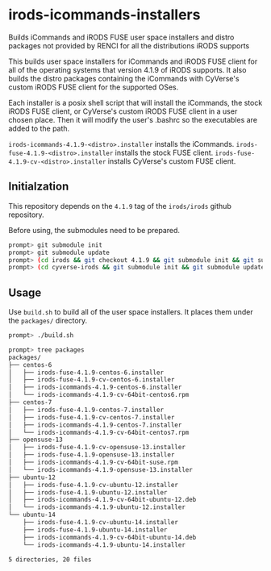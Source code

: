 # irods-icommands-installers

Builds iCommands and iRODS FUSE user space installers and distro packages not
provided by RENCI for all the distributions iRODS supports

This builds user space installers for iCommands and iRODS FUSE client for all
of the operating systems that version 4.1.9 of iRODS supports. It also builds
the distro packages containing the iCommands with CyVerse's custom iRODS FUSE
client for the supported OSes.

Each installer is a posix shell script that will install the iCommands, the
stock iRODS FUSE client, or CyVerse's custom iRODS FUSE client  in a user chosen
place. Then it will modify the user's .bashrc so the executables are added to
the path.

`irods-icommands-4.1.9-<distro>.installer` installs the iCommands.
`irods-fuse-4.1.9-<distro>.installer` installs the stock FUSE client.
`irods-fuse-4.1.9-cv-<distro>.installer` installs CyVerse's custom FUSE client.


## Initialzation

This repository depends on the `4.1.9` tag of the `irods/irods` github
repository.

Before using, the submodules need to be prepared.

```bash
prompt> git submodule init
prompt> git submodule update
prompt> (cd irods && git checkout 4.1.9 && git submodule init && git submodule update)
prompt> (cd cyverse-irods && git submodule init && git submodule update)
```


## Usage

Use `build.sh` to build all of the user space installers. It places them under
the `packages/` directory.

```bash
prompt> ./build.sh

prompt> tree packages
packages/
├── centos-6
│   ├── irods-fuse-4.1.9-centos-6.installer
│   ├── irods-fuse-4.1.9-cv-centos-6.installer
│   ├── irods-icommands-4.1.9-centos-6.installer
│   └── irods-icommands-4.1.9-cv-64bit-centos6.rpm
├── centos-7
│   ├── irods-fuse-4.1.9-centos-7.installer
│   ├── irods-fuse-4.1.9-cv-centos-7.installer
│   ├── irods-icommands-4.1.9-centos-7.installer
│   └── irods-icommands-4.1.9-cv-64bit-centos7.rpm
├── opensuse-13
│   ├── irods-fuse-4.1.9-cv-opensuse-13.installer
│   ├── irods-fuse-4.1.9-opensuse-13.installer
│   ├── irods-icommands-4.1.9-cv-64bit-suse.rpm
│   └── irods-icommands-4.1.9-opensuse-13.installer
├── ubuntu-12
│   ├── irods-fuse-4.1.9-cv-ubuntu-12.installer
│   ├── irods-fuse-4.1.9-ubuntu-12.installer
│   ├── irods-icommands-4.1.9-cv-64bit-ubuntu-12.deb
│   └── irods-icommands-4.1.9-ubuntu-12.installer
└── ubuntu-14
    ├── irods-fuse-4.1.9-cv-ubuntu-14.installer
    ├── irods-fuse-4.1.9-ubuntu-14.installer
    ├── irods-icommands-4.1.9-cv-64bit-ubuntu-14.deb
    └── irods-icommands-4.1.9-ubuntu-14.installer

5 directories, 20 files
```
